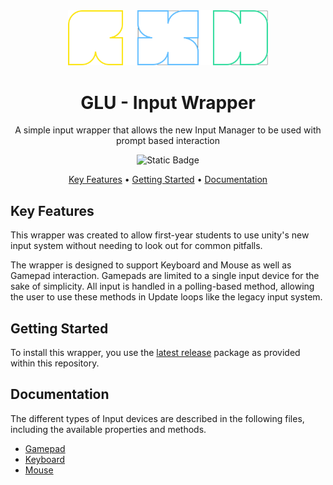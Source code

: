 <div align="center">

<img width="320px" alt="logo" src="./~Docs/Resources/glu-logo.svg">

<a name="readme-top"></a>

# GLU - Input Wrapper

A simple input wrapper that allows the new Input Manager to be used with prompt based interaction

<picture><img alt="Static Badge" src="https://img.shields.io/badge/Unity%20-%206.0%20-%20grey?style=for-the-badge&logo=unity"></picture>

<p>
  <a href="#key-features">Key Features</a> •
  <a href="#getting-started">Getting Started</a> •
  <a href="#documentation">Documentation</a>
</p>

</div>

## Key Features
This wrapper was created to allow first-year students to use unity's new input system without needing to look out for common pitfalls. 

The wrapper is designed to support Keyboard and Mouse as well as Gamepad interaction. Gamepads are limited to a single input device for the sake of simplicity.
All input is handled in a polling-based method, allowing the user to use these methods in Update loops like the legacy input system.

## Getting Started
To install this wrapper, you use the [latest release](https://github.com/JVerkerk-GLU/Input-Wrapper/releases) package as provided within this repository.

## Documentation
The different types of Input devices are described in the following files, including the available properties and methods.

- [Gamepad](./~Docs/gamepad.md)
- [Keyboard](./~Docs/keyboard.md)
- [Mouse](./~Docs/mouse.md)